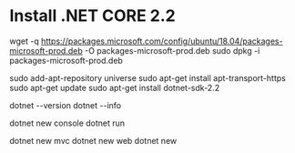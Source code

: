 # Install .NET CORE 2.2 # 

wget -q https://packages.microsoft.com/config/ubuntu/18.04/packages-microsoft-prod.deb -O packages-microsoft-prod.deb 
sudo dpkg -i packages-microsoft-prod.deb 

sudo add-apt-repository universe 
sudo apt-get install apt-transport-https 
sudo apt-get update 
sudo apt-get install dotnet-sdk-2.2 

dotnet --version 
dotnet --info 

dotnet new console 
dotnet run 

dotnet new mvc 
dotnet new web 
dotnet new
